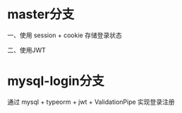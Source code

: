 # master分支
一、使用 session + cookie 存储登录状态

二、使用JWT

# mysql-login分支
通过 mysql + typeorm + jwt + ValidationPipe 实现登录注册